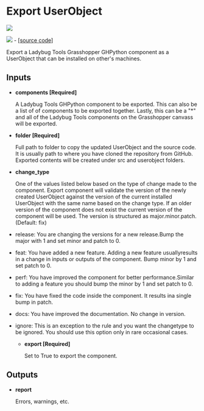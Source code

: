 # Export UserObject

![](../../images/components/Export\_UserObject.png)

![](../../images/icons/Export\_UserObject.png) - [\[source code\]](https://github.com/ladybug-tools/ladybug-grasshopper/blob/master/ladybug\_grasshopper/src/LB%20Export%20UserObject.py)

Export a Ladybug Tools Grasshopper GHPython component as a UserObject that can be installed on other's machines.

## Inputs

*   **components \[Required]**

    A Ladybug Tools GHPython component to be exported. This can also be a list of of components to be exported together. Lastly, this can be a "\*" and all of the Ladybug Tools components on the Grasshopper canvass will be exported.&#x20;
*   **folder \[Required]**

    Full path to folder to copy the updated UserObject and the source code. It is usually path to where you have cloned the repository from GitHub. Exported contents will be created under src and userobject folders.&#x20;
*   **change\_type**

    One of the values listed below based on the type of change made to the component. Export component will validate the version of the newly created UserObject against the version of the current installed UserObject with the same name based on the change type. If an older version of the component does not exist the current version of the component will be used. The version is structured as major.minor.patch. (Default: fix)&#x20;
* release: You are changing the versions for a new release.Bump the major with 1 and set minor and patch to 0.&#x20;
* feat: You have added a new feature. Adding a new feature usuallyresults in a change in inputs or outputs of the component. Bump minor by 1 and set patch to 0.&#x20;
* perf: You have improved the component for better performance.Similar to adding a feature you should bump the minor by 1 and set patch to 0.&#x20;
* fix: You have fixed the code inside the component. It results ina single bump in patch.&#x20;
* docs: You have improved the documentation. No change in version.
* ignore: This is an exception to the rule and you want the changetype to be ignored. You should use this option only in rare occasional cases.&#x20;
  *   **export \[Required]**

      Set to True to export the component.&#x20;

## Outputs

*   **report**

    Errors, warnings, etc.&#x20;
